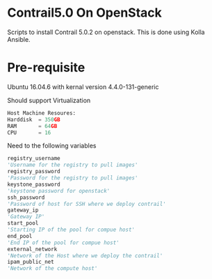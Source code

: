 # Contrail5.0 On OpenStack

Scripts to install Contrail 5.0.2 on openstack. This is done using Kolla Ansible.

# Pre-requisite

Ubuntu 16.04.6 with kernal version 4.4.0-131-generic

Should support Virtualization

```python
Host Machine Resoures:
Harddisk  = 350GB
RAM       = 64GB
CPU       = 16
```
Need to the following variables

```python
registry_username
'Username for the registry to pull images'
registry_password
'Password for the registry to pull images'
keystone_password
'keystone password for openstack'
ssh_password
'Password of host for SSH where we deploy contrail'
gateway_ip
'Gateway IP'
start_pool
'Starting IP of the pool for compue host'
end_pool
'End IP of the pool for compue host'
external_network
'Network of the Host where we deploy the contrail'
ipam_public_net
'Network of the compute host'
```

